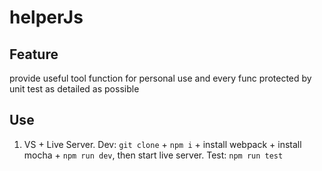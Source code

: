 # helperJs

## Feature
  provide useful tool function for personal use and every func protected by unit test as detailed as possible

## Use
  1. VS + Live Server.
    Dev: `git clone` + `npm i` + install webpack + install mocha + `npm run dev`, then start live server.
    Test: `npm run test`